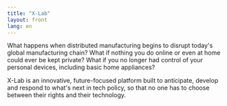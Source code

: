 ```yaml
---
title: "X-Lab"
layout: front
lang: en
---
```


What happens when distributed manufacturing begins to disrupt today's global manufacturing chain? What if nothing you do online or even at home could ever be kept private? What if you no longer had control of your personal devices, including basic home appliances?

X-Lab is an innovative, future-focused platform built to anticipate, develop and respond to what's next in tech policy, so that no one has to choose between their rights and their technology.
